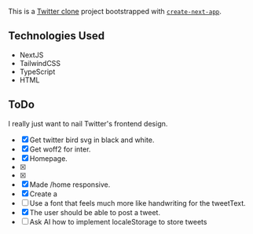 This is a [Twitter clone](https://twitt3r-clone.netlify.app/) project bootstrapped with [`create-next-app`](https://nextjs.org/docs/app/api-reference/cli/create-next-app).

## Technologies Used
-  NextJS
-  TailwindCSS
-  TypeScript
-  HTML

## ToDo
I really just want to nail Twitter's frontend design.
- [x] Get twitter bird svg in black and white.
- [x] Get woff2 for inter.
- [x] Homepage.
- [x] <Tweet />
- [x] <NavBar />
- [x] Made /home responsive.
- [x] Create a <CreatePost />
- [ ] Use a font that feels much more like handwriting for the tweetText.
- [x] The user should be able to post a tweet.
- [ ] Ask AI how to implement localeStorage to store tweets